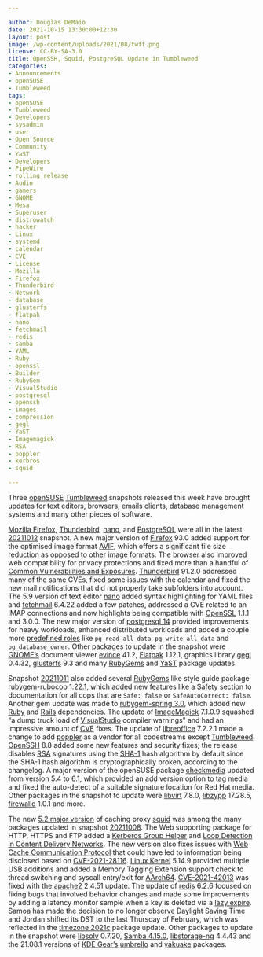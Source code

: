 ```yaml
---

author: Douglas DeMaio
date: 2021-10-15 13:30:00+12:30
layout: post
image: /wp-content/uploads/2021/08/twff.png
license: CC-BY-SA-3.0
title: OpenSSH, Squid, PostgreSQL Update in Tumbleweed
categories:
- Announcements
- openSUSE
- Tumbleweed
tags:
- openSUSE
- Tumbleweed
- Developers
- sysadmin
- user
- Open Source
- Community
- YaST
- Developers
- PipeWire
- rolling release
- Audio
- gamers
- GNOME
- Mesa
- Superuser
- distrowatch
- hacker
- Linux
- systemd
- calendar
- CVE
- License
- Mozilla
- Firefox
- Thunderbird
- Network
- database
- glusterfs
- flatpak
- nano
- fetchmail
- redis
- samba
- YAML
- Ruby
- openssl
- Builder
- RubyGem
- VisualStudio 
- postgresql
- openssh
- images
- compression
- gegl
- YaST
- Imagemagick
- RSA
- poppler
- kerbros
- squid

---
```


Three [openSUSE](https://get.opensuse.org/) [Tumbleweed](https://get.opensuse.org/tumbleweed/) snapshots released this week have brought updates for text editors, browsers, emails clients, database management systems and many other pieces of software.

[Mozilla Firefox](https://www.mozilla.org), [Thunderbird](https://www.thunderbird.net), [nano](https://www.nano-editor.org/), and [PostgreSQL](https://www.postgresql.org/) were all in the latest [20211012](https://lists.opensuse.org/archives/list/factory@lists.opensuse.org/thread/M2KWCPKIL5E3QOA5L3W5TS5J64W7NHEL/) snapshot. A new major version of [Firefox](https://www.mozilla.org) 93.0 added support for the optimised image format [AVIF](https://en.wikipedia.org/wiki/AV1), which offers a significant file size reduction as opposed to other image formats. The browser also improved web compatibility for privacy protections and fixed more than a handful of [Common Vulnerabilities and Exposures](https://en.wikipedia.org/wiki/Common_Vulnerabilities_and_Exposures). [Thunderbird](https://www.thunderbird.net) 91.2.0 addressed many of the same CVEs, fixed some issues with the calendar and fixed the new mail notifications that did not properly take subfolders into account. The 5.9 version of text editor [nano](https://www.nano-editor.org/) added syntax highlighting for YAML files and [fetchmail](https://www.fetchmail.info/) 6.4.22 added a few patches, addressed a CVE related to an IMAP connections and now highlights being compatible with [OpenSSL](https://www.openssl.org/) 1.1.1 and 3.0.0. The new major version of [postgresql 14](https://www.postgresql.org/about/news/postgresql-14-released-2318/) provided improvements for heavy workloads, enhanced distributed workloads and added a couple more [predefined roles](https://www.postgresql.org/docs/14/predefined-roles.html) like  `pg_read_all_data`, `pg_write_all_data` and `pg_database_owner`. Other packages to update in the snapshot were [GNOME’s](https://www.gnome.org/) document viewer [evince](https://gitlab.gnome.org/GNOME/evince) 41.2, [Flatpak](https://flatpak.org/) 1.12.1, graphics library [gegl](https://gegl.org/) 0.4.32, [glusterfs](https://www.gluster.org/) 9.3 and many [RubyGems](https://rubygems.org/) and [YaST](https://yast.opensuse.org/) package updates.

Snapshot  [20211011](https://lists.opensuse.org/archives/list/factory@lists.opensuse.org/thread/T66V27BZ5RHUVMOPDUYILNEVVJ33KXVK/) also added several [RubyGems](https://rubygems.org/) like style guide package [rubygem-rubocop 1.22.1](https://rubygems.org/gems/rubocop/versions/1.22.1), which added new features like a Safety section to documentation for all cops that are `Safe: false` or `SafeAutoCorrect: false`. Another gem update was made to [rubygem-spring 3.0](https://rubygems.org/gems/spring/versions/3.0.0), which added new [Ruby](https://www.ruby-lang.org/en/) and [Rails](https://guides.rubyonrails.org/5_2_release_notes.html) dependencies. The update of [ImageMagick](https://imagemagick.org/index.php) 7.1.0.9 squashed “a dump truck load of [VisualStudio](https://visualstudio.microsoft.com/) compiler warnings” and had an impressive amount of [CVE](https://en.wikipedia.org/wiki/Common_Vulnerabilities_and_Exposures) fixes. The update of [libreoffice](https://www.libreoffice.org/) 7.2.2.1 made a change to add [poppler](https://poppler.freedesktop.org/) as a vendor for all codestreams except [Tumbleweed](https://get.opensuse.org/tumbleweed/). [OpenSSH](https://www.openssh.com/) 8.8 added some new features and security fixes; the release disables [RSA](https://en.wikipedia.org/wiki/RSA_(cryptosystem)) signatures using the [SHA-1](https://en.wikipedia.org/wiki/SHA-1) hash algorithm by default since the SHA-1 hash algorithm is cryptographically broken, according to the changelog. A major version of the openSUSE package [checkmedia](https://software.opensuse.org/package/checkmedia) updated from version 5.4 to 6.1, which provided an add version option to tag media and fixed the auto-detect of a suitable signature location for Red Hat media. Other packages in the snapshot to update were [libvirt](https://libvirt.org) 7.8.0,   [libzypp](https://github.com/openSUSE/libzypp) 17.28.5, [firewalld](https://firewalld.org/) 1.0.1 and more.

The new [5.2 major version](http://www.squid-cache.org/Versions/v5/RELEASENOTES.html) of caching proxy [squid](http://www.squid-cache.org/) was among the many packages updated in snapshot [20211008](https://lists.opensuse.org/archives/list/factory@lists.opensuse.org/thread/VV75TKFFFZWMG7WY3KMJNSAUTSEXOM6U/). The Web supporting package for HTTP, HTTPS and FTP added a [Kerberos Group Helper](http://www.squid-cache.org/Versions/v5/RELEASENOTES.html#ss2.3) and [Loop Detection in Content Delivery Networks](http://www.squid-cache.org/Versions/v5/RELEASENOTES.html#ss2.5). The new version also fixes issues with [Web Cache Communication Protocol](https://en.wikipedia.org/wiki/Web_Cache_Communication_Protocol) that could have led to information being disclosed based on [CVE-2021-28116](https://www.suse.com/zh-cn/security/cve/CVE-2021-28116.html). [Linux Kernel](https://www.kernel.org/) 5.14.9 provided multiple USB additions and added a Memory Tagging Extension support check to thread switching and syscall entry/exit for [AArch64](https://en.wikipedia.org/wiki/AArch64). [CVE-2021-42013](https://cve.mitre.org/cgi-bin/cvename.cgi?name=CVE-2021-42013) was fixed with the [apache2](https://httpd.apache.org/) 2.4.51 update. The update of [redis](https://redis.io/) 6.2.6 focused on fixing bugs that involved behavior changes and made some improvements by adding a latency monitor sample when a key is deleted via a [lazy expire](https://stackoverflow.com/questions/36172745/how-does-redis-expire-keys). Samoa has made the decision to no longer observe Daylight Saving Time and Jordan shifted its DST to the last Thursday of February, which was reflected in the [timezone 2021c](https://github.com/tzinfo/tzinfo-data/releases) package update. Other packages to update in the snapshot were [libsolv](https://github.com/openSUSE/libsolv) 0.7.20, [Samba 4.15.0](https://www.samba.org/samba/history/samba-4.15.0.html), [libstorage-ng](https://github.com/openSUSE/libstorage-ng) 4.4.43 and the 21.08.1 versions of [KDE Gear’s](https://kde.org/announcements/gear/21.08.1/) [umbrello](https://umbrello.kde.org/) and [yakuake](https://apps.kde.org/yakuake/) packages.
